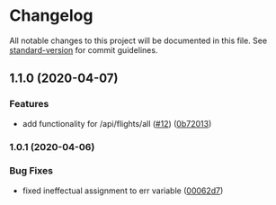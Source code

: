 # Changelog

All notable changes to this project will be documented in this file. See [standard-version](https://github.com/conventional-changelog/standard-version) for commit guidelines.

## 1.1.0 (2020-04-07)


### Features

* add functionality for /api/flights/all ([#12](https://github.com/marcelblijleven/goflight/issues/12)) ([0b72013](https://github.com/marcelblijleven/goflight/commit/0b720132c85a4279dc1d56ec6fe93fcf7c03e524))

### 1.0.1 (2020-04-06)


### Bug Fixes

* fixed ineffectual assignment to err variable ([00062d7](https://github.com/marcelblijleven/goflight/commit/00062d71ce6d3d046bd700c7ca22e93a03eaf7ac))
